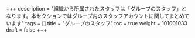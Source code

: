 +++
description = "組織から所属されたスタッフは「グループのスタッフ」となります。本セクションではグループ内のスタッフアカウントに関してまとめています"
tags = []
title = "グループのスタッフ"
toc = true
weight = 101001033
draft = false
+++
